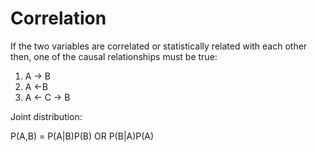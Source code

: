 # Correlation

If the two variables are correlated or statistically related with each other then, one of the causal relationships must be true:

1. A -&gt; B
2. A &lt;-B
3. A &lt;- C -&gt; B

Joint distribution:

P\(A,B\) = P\(A\|B\)P\(B\) OR P\(B\|A\)P\(A\)

